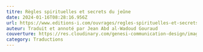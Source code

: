 ```yaml
---
titre: Règles spirituelles et secrets du jeûne
date: 2024-01-16T08:28:16.956Z
url: https://www.editions-i.com/ouvrages/regles-spirituelles-et-secrets-du-jeune-68.htm
auteur: Traduit et annoté par Jean Abd al-Wadoud Gouraud
couverture: https://res.cloudinary.com/genesi-communication-design/image/upload/v1706952459/Couv-ReglesSpirituellesEtSecretDuJeune_b1v0bw.jpg
category: Traductions
---
```

